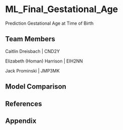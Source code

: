 # ML_Final_Gestational_Age
Prediction Gestational Age at Time of Birth

## Team Members

Caitlin Dreisbach | CND2Y

Elizabeth (Homan) Harrison | EIH2NN

Jack Prominski | JMP3MK 

## Model Comparison


## References


## Appendix
